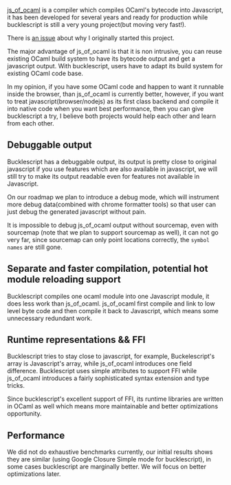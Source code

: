 [js_of_ocaml](https://github.com/ocsigen/js_of_ocaml) is a compiler which compiles OCaml's bytecode into Javascript, it has been developed for several years and ready for production while bucklescript is still a very young project(but moving very fast!).

There is [an issue](https://github.com/ocsigen/js_of_ocaml/issues/338) about why I originally started this project.

The major advantage of js_of_ocaml is that it is non intrusive, you can reuse existing OCaml build system to have its bytecode output and get a javascript output. With bucklescript, users have to adapt its build system for existing OCaml code base.

In my opinion, if you have some OCaml code and happen to want it runnable inside the browser, than js_of_ocaml is currently better, however, if you want to treat javascript(browser/nodejs) as its first class backend and compile it into native code when you want best performance, then you can give bucklescript a try, I believe both projects would help each other and learn from each other.


## Debuggable output

Bucklescript has a debuggable output, its output is pretty close to original javascript if you use features which are also available in javascript, we will still try to make its output readable even for features not available in Javascript.

On our roadmap we plan to introduce a debug mode, which will instrument more debug data(combined with chrome formatter tools) so that user can just debug the generated javascript without pain.

It is impossible to debug js_of_ocaml output without sourcemap, even with sourcemap (note that we plan to support sourcemap as well), it can not go very far, since sourcemap can only point locations correctly, the `symbol names` are still gone.

## Separate and faster compilation, potential hot module reloading support

Bucklescript compiles one ocaml module into one Javascript module, it does less work than js_of_ocaml. js_of_ocaml first compile and link to low level byte code and then compile it back to Javascript, which means some unnecessary redundant work.

## Runtime representations && FFI

Bucklescript tries to stay close to javascript, for example, Buckelescript's array is Javascript's array, while js_of_ocaml introduces one field difference. Bucklescript uses simple attributes to support FFI while js_of_ocaml introduces a fairly sophisticated syntax extension and type tricks.

Since bucklescript's excellent support of FFI, its runtime libraries are written in OCaml as well which means more maintainable and better optimizations opportunity.

## Performance

We did not do exhaustive benchmarks currently, our initial results shows they are similar (using Google Closure Simple mode for bucklescript), in some cases bucklescript are marginally better. We will focus on better optimizations later.